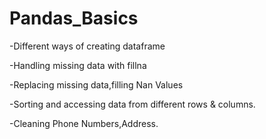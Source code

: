 # Pandas_Basics

-Different ways of creating dataframe


-Handling missing data with fillna


-Replacing missing data,filling Nan Values


-Sorting and accessing data from different rows & columns.


-Cleaning Phone Numbers,Address.

